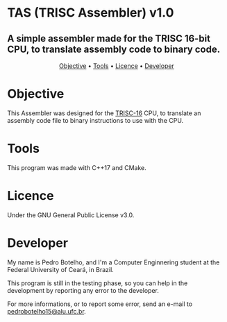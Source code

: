 # TAS (TRISC Assembler) v1.0
## A simple assembler made for the TRISC 16-bit CPU, to translate assembly code to binary code.

<p align="center">
 <a href="#objective">Objective</a> •
 <a href="#tools">Tools</a> • 
 <a href="#licence">Licence</a> • 
 <a href="#developer">Developer</a>
</p>

# Objective

This Assembler was designed for the [TRISC-16](https://github.com/botelhocpp/TRISC-16/tree/main) CPU, to translate an assembly code file to binary instructions to use with the CPU.

# Tools

This program was made with C++17 and CMake.

# Licence

Under the GNU General Public License v3.0.

# Developer

My name is Pedro Botelho, and I'm a Computer Enginnering student at the Federal University of Ceará, in Brazil.

This program is still in the testing phase, so you can help in the development by reporting any error to the developer.

For more informations, or to report some error, send an e-mail to pedrobotelho15@alu.ufc.br.
